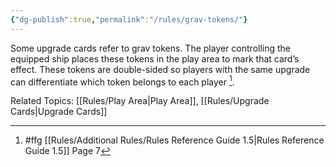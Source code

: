 ```yaml
---
{"dg-publish":true,"permalink":"/rules/grav-tokens/"}
---
```


Some upgrade cards refer to grav tokens. The player controlling the equipped ship places these tokens in the play area to mark that card’s effect. These tokens are double-sided so players with the same upgrade can differentiate which token belongs to each player [^1].

Related Topics: [[Rules/Play Area\|Play Area]], [[Rules/Upgrade Cards\|Upgrade Cards]]

[^1]: #ffg [[Rules/Additional Rules/Rules Reference Guide 1.5\|Rules Reference Guide 1.5]] Page 7
